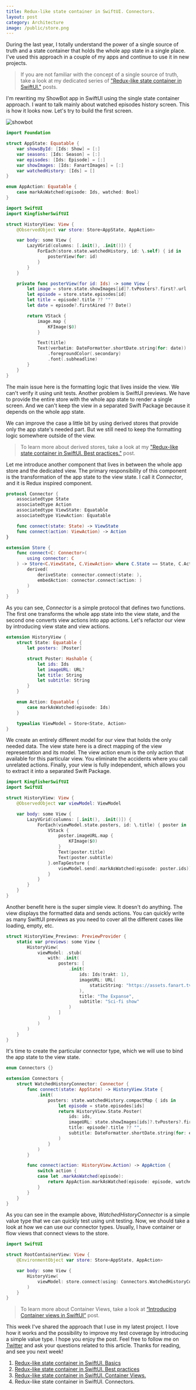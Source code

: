 ```yaml
---
title: Redux-like state container in SwiftUI. Connectors.
layout: post
category: Architecture
image: /public/store.png
---
```


During the last year, I totally understand the power of a single source of truth and a state container that holds the whole app state in a single place. I've used this approach in a couple of my apps and continue to use it in new projects.

> If you are not familiar with the concept of a single source of truth, take a look at my dedicated series of ["Redux-like state container in SwiftUI."](/2019/09/18/redux-like-state-container-in-swiftui/) posts.

I'm rewriting my ShowBot app in SwiftUI using the single state container approach. I want to talk mainly about watched episodes history screen. This is how it looks now. Let's try to build the first screen.

![showbot](/public/showbot.jpg)

```swift
import Foundation

struct AppState: Equatable {
    var showsById: [Ids: Show] = [:]
    var seasons: [Ids: Season] = [:]
    var episodes: [Ids: Episode] = [:]
    var showImages: [Ids: FanartImages] = [:]
    var watchedHistory: [Ids] = []
}

enum AppAction: Equatable {
    case markAsWatched(episode: Ids, watched: Bool)
}

import SwiftUI
import KingfisherSwiftUI

struct HistoryView: View {
    @ObservedObject var store: Store<AppState, AppAction>

    var body: some View {
        LazyVGrid(columns: [.init(), .init()]) {
            ForEach(store.state.watchedHistory, id: \.self) { id in
                posterView(for: id)
            }
        }
    }

    private func posterView(for id: Ids) -> some View {
        let image = store.state.showImages[id]?.tvPosters?.first?.url
        let episode = store.state.episodes[id]
        let title = episode?.title ?? ""
        let date = episode?.firstAired ?? Date()

        return VStack {
            image.map {
                KFImage($0)
            }

            Text(title)
            Text(verbatim: DateFormatter.shortDate.string(for: date))
                .foregroundColor(.secondary)
                .font(.subheadline)
        }
    }
}
```

The main issue here is the formatting logic that lives inside the view. We can't verify it using unit tests. Another problem is SwiftUI previews. We have to provide the entire store with the whole app state to render a single screen. And we can't keep the view in a separated Swift Package because it depends on the whole app state.

We can improve the case a little bit by using derived stores that provide only the app state's needed part. But we still need to keep the formatting logic somewhere outside of the view.

> To learn more about derived stores, take a look at my ["Redux-like state container in SwiftUI. Best practices."](/2019/09/25/redux-like-state-container-in-swiftui-part2/) post.

Let me introduce another component that lives in between the whole app store and the dedicated view. The primary responsibility of this component is the transformation of the app state to the view state. I call it *Connector*, and it is Redux inspired component.

```swift
protocol Connector {
    associatedtype State
    associatedtype Action
    associatedtype ViewState: Equatable
    associatedtype ViewAction: Equatable

    func connect(state: State) -> ViewState
    func connect(action: ViewAction) -> Action
}

extension Store {
    func connect<C: Connector>(
        using connector: C
    ) -> Store<C.ViewState, C.ViewAction> where C.State == State, C.Action == Action {
        derived(
            deriveState: connector.connect(state: ),
            embedAction: connector.connect(action: )
        )
    }
}
```

As you can see, *Connector* is a simple protocol that defines two functions. The first one transforms the whole app state into the view state, and the second one converts view actions into app actions. Let's refactor our view by introducing view state and view actions.

```swift
extension HistoryView {
    struct State: Equatable {
        let posters: [Poster]

        struct Poster: Hashable {
            let ids: Ids
            let imageURL: URL?
            let title: String
            let subtitle: String
        }
    }

    enum Action: Equatable {
        case markAsWatched(episode: Ids)
    }

    typealias ViewModel = Store<State, Action>
}
```

We create an entirely different model for our view that holds the only needed data. The view state here is a direct mapping of the view representation and its model. The view action enum is the only action that available for this particular view. You eliminate the accidents where you call unrelated actions. Finally, your view is fully independent, which allows you to extract it into a separated Swift Package.

```swift
import KingfisherSwiftUI
import SwiftUI

struct HistoryView: View {
    @ObservedObject var viewModel: ViewModel

    var body: some View {
        LazyVGrid(columns: [.init(), .init()]) {
            ForEach(viewModel.state.posters, id: \.title) { poster in
                VStack {
                    poster.imageURL.map {
                        KFImage($0)
                    }
                    Text(poster.title)
                    Text(poster.subtitle)
                }.onTapGesture {
                    viewModel.send(.markAsWatched(episode: poster.ids))
                }
            }
        }
    }
}
```

Another benefit here is the super simple view. It doesn't do anything. The view displays the formatted data and sends actions. You can quickly write as many SwiftUI previews as you need to cover all the different cases like loading, empty, etc.

```swift
struct HistoryView_Previews: PreviewProvider {
    static var previews: some View {
        HistoryView(
            viewModel: .stub(
                with: .init(
                    posters: [
                        .init(
                            ids: Ids(trakt: 1),
                            imageURL: URL(
                                staticString: "https://assets.fanart.tv/fanart/tv/280619/tvposter/the-expanse-5d34ade5abdfd.jpg"
                            ),
                            title: "The Expanse",
                            subtitle: "Sci-fi show"
                        )
                    ]
                )
            )
        )
    }
}
```

It's time to create the particular connector type, which we will use to bind the app state to the view state.

```swift
enum Connectors {}

extension Connectors {
    struct WatchedHistoryConnector: Connector {
        func connect(state: AppState) -> HistoryView.State {
            .init(
                posters: state.watchedHistory.compactMap { ids in
                    let episode = state.episodes[ids]
                    return HistoryView.State.Poster(
                        ids: ids,
                        imageURL: state.showImages[ids]?.tvPosters?.first?.url,
                        title: episode?.title ?? "",
                        subtitle: DateFormatter.shortDate.string(for: episode?.firstAired) ?? ""
                    )
                }
            )
        }

        func connect(action: HistoryView.Action) -> AppAction {
            switch action {
            case let .markAsWatched(episode):
                return AppAction.markAsWatched(episode: episode, watched: true)
            }
        }
    }
}
```

As you can see in the example above, *WatchedHistoryConnector* is a simple value type that we can quickly test using unit testing. Now, we should take a look at how we can use our connector types. Usually, I have container or flow views that connect views to the store.

```swift
import SwiftUI

struct RootContainerView: View {
    @EnvironmentObject var store: Store<AppState, AppAction>

    var body: some View {
        HistoryView(
            viewModel: store.connect(using: Connectors.WatchedHistoryConnector())
        )
    }
}
```

> To learn more about Container Views, take a look at [“Introducing Container views in SwiftUI”](/2019/07/31/introducing-container-views-in-swiftui/) post.

This week I've shared the approach that I use in my latest project. I love how it works and the possibility to improve my test coverage by introducing a simple value type. I hope you enjoy the post. Feel free to follow me on [Twitter](https://twitter.com/mecid) and ask your questions related to this article. Thanks for reading, and see you next week!

1. [Redux-like state container in SwiftUI. Basics](/2019/09/18/redux-like-state-container-in-swiftui/)
2. [Redux-like state container in SwiftUI. Best practices](/2019/09/25/redux-like-state-container-in-swiftui-part2/)
3. [Redux-like state container in SwiftUI. Container Views.](/2019/10/02/redux-like-state-container-in-swiftui-part3/)
4. Redux-like state container in SwiftUI. Connectors.